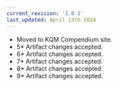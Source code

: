 ```yaml
---
current_revision: '2.0.1'
last_updated: April 13th 2024
---
```


<!--more-->
- Moved to KQM Compendium site.
- 5* Artifact changes accepted.
- 6* Artifact changes accepted.
- 7* Artifact changes accepted.
- 8* Artifact changes accepted.
- 9* Artifact changes accepted.